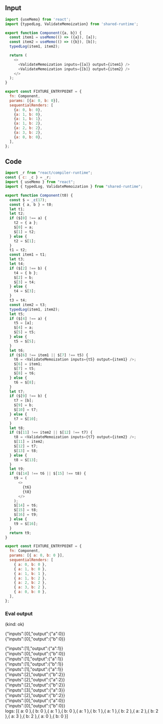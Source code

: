 
## Input

```javascript
import {useMemo} from 'react';
import {typedLog, ValidateMemoization} from 'shared-runtime';

export function Component({a, b}) {
  const item1 = useMemo(() => ({a}), [a]);
  const item2 = useMemo(() => ({b}), [b]);
  typedLog(item1, item2);

  return (
    <>
      <ValidateMemoization inputs={[a]} output={item1} />
      <ValidateMemoization inputs={[b]} output={item2} />
    </>
  );
}

export const FIXTURE_ENTRYPOINT = {
  fn: Component,
  params: [{a: 0, b: 0}],
  sequentialRenders: [
    {a: 0, b: 0},
    {a: 1, b: 0},
    {a: 1, b: 1},
    {a: 1, b: 2},
    {a: 2, b: 2},
    {a: 3, b: 2},
    {a: 0, b: 0},
  ],
};

```

## Code

```javascript
import _r from "react/compiler-runtime";
const { c: _c } = _r;
import { useMemo } from "react";
import { typedLog, ValidateMemoization } from "shared-runtime";

export function Component(t0) {
  const $ = _c(17);
  const { a, b } = t0;
  let t1;
  let t2;
  if ($[0] !== a) {
    t2 = { a };
    $[0] = a;
    $[1] = t2;
  } else {
    t2 = $[1];
  }
  t1 = t2;
  const item1 = t1;
  let t3;
  let t4;
  if ($[2] !== b) {
    t4 = { b };
    $[2] = b;
    $[3] = t4;
  } else {
    t4 = $[3];
  }
  t3 = t4;
  const item2 = t3;
  typedLog(item1, item2);
  let t5;
  if ($[4] !== a) {
    t5 = [a];
    $[4] = a;
    $[5] = t5;
  } else {
    t5 = $[5];
  }
  let t6;
  if ($[6] !== item1 || $[7] !== t5) {
    t6 = <ValidateMemoization inputs={t5} output={item1} />;
    $[6] = item1;
    $[7] = t5;
    $[8] = t6;
  } else {
    t6 = $[8];
  }
  let t7;
  if ($[9] !== b) {
    t7 = [b];
    $[9] = b;
    $[10] = t7;
  } else {
    t7 = $[10];
  }
  let t8;
  if ($[11] !== item2 || $[12] !== t7) {
    t8 = <ValidateMemoization inputs={t7} output={item2} />;
    $[11] = item2;
    $[12] = t7;
    $[13] = t8;
  } else {
    t8 = $[13];
  }
  let t9;
  if ($[14] !== t6 || $[15] !== t8) {
    t9 = (
      <>
        {t6}
        {t8}
      </>
    );
    $[14] = t6;
    $[15] = t8;
    $[16] = t9;
  } else {
    t9 = $[16];
  }
  return t9;
}

export const FIXTURE_ENTRYPOINT = {
  fn: Component,
  params: [{ a: 0, b: 0 }],
  sequentialRenders: [
    { a: 0, b: 0 },
    { a: 1, b: 0 },
    { a: 1, b: 1 },
    { a: 1, b: 2 },
    { a: 2, b: 2 },
    { a: 3, b: 2 },
    { a: 0, b: 0 },
  ],
};

```
      
### Eval output
(kind: ok) <div>{"inputs":[0],"output":{"a":0}}</div><div>{"inputs":[0],"output":{"b":0}}</div>
<div>{"inputs":[1],"output":{"a":1}}</div><div>{"inputs":[0],"output":{"b":0}}</div>
<div>{"inputs":[1],"output":{"a":1}}</div><div>{"inputs":[1],"output":{"b":1}}</div>
<div>{"inputs":[1],"output":{"a":1}}</div><div>{"inputs":[2],"output":{"b":2}}</div>
<div>{"inputs":[2],"output":{"a":2}}</div><div>{"inputs":[2],"output":{"b":2}}</div>
<div>{"inputs":[3],"output":{"a":3}}</div><div>{"inputs":[2],"output":{"b":2}}</div>
<div>{"inputs":[0],"output":{"a":0}}</div><div>{"inputs":[0],"output":{"b":0}}</div>
logs: [{ a: 0 },{ b: 0 },{ a: 1 },{ b: 0 },{ a: 1 },{ b: 1 },{ a: 1 },{ b: 2 },{ a: 2 },{ b: 2 },{ a: 3 },{ b: 2 },{ a: 0 },{ b: 0 }]